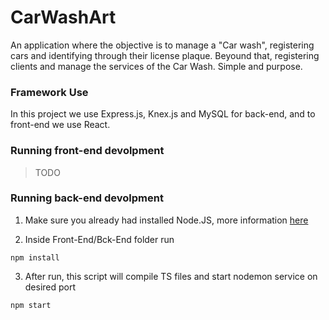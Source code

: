 # CarWashArt

An application where the objective is to manage a "Car wash", registering cars and identifying through their license plaque. Beyound that, registering clients and manage the services of the Car Wash. Simple and purpose.

### Framework Use

In this project we use Express.js, Knex.js and MySQL for back-end, and to front-end we use React.

### Running front-end devolpment 

>TODO

### Running back-end devolpment 

1. Make sure you already had installed Node.JS, more information [here](https://nodejs.org/en/download/)

2. Inside Front-End/Bck-End folder run
```shell
npm install
```

3. After run, this script will compile TS files and start nodemon service on desired port
```shell
npm start
```